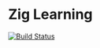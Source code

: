 # Zig Learning
[![Build Status](https://github.com/UnchartedSystems/zig-learning/actions/workflows/CI.yml/badge.svg)](https://github.com/UnchartedSystems/zig-learning/actions)
